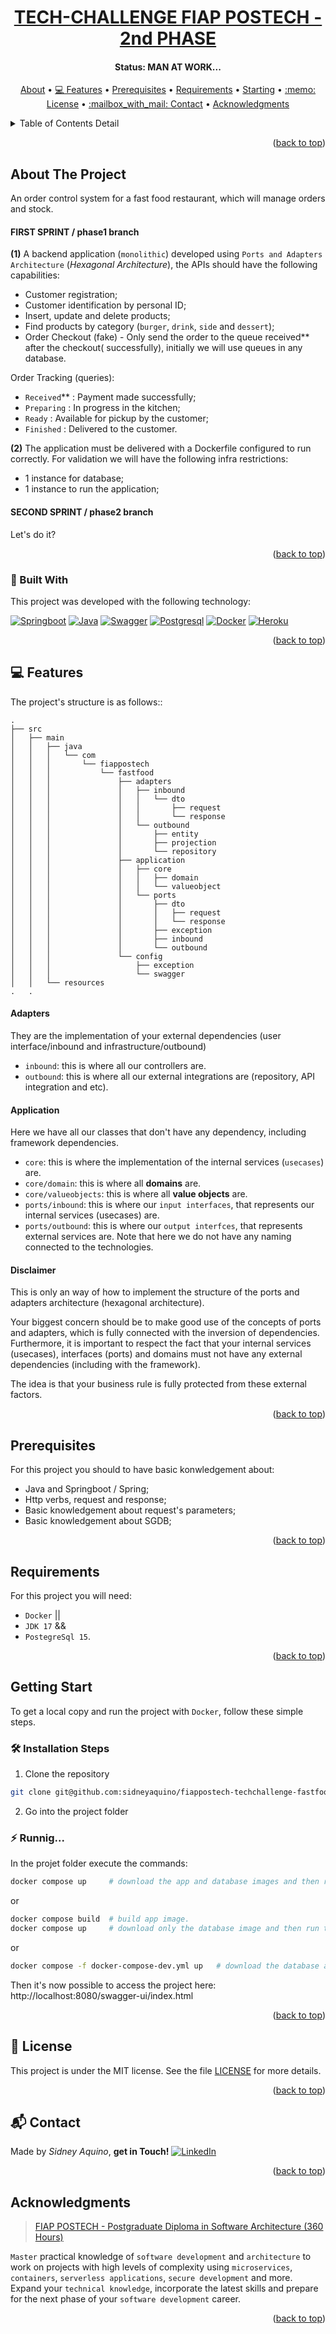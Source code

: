 <!-- TECH-CHALLENGE FIAP POSTECH: 2nd PHASE -->
<!--
*** I'm using markdown "reference style" links for readability.
*** Reference links are enclosed in brackets [ ] instead of parentheses ( ).
*** See the bottom of this document for the declaration of the reference variables
*** for contributors-url, forks-url, etc. This is an optional, concise syntax you may use.
*** https://www.markdownguide.org/basic-syntax/#reference-style-links
-->

<!-- PROJECT'S TITLE -->
<a name="readme-top"></a>
<h1 align="center">
  <a href="#"> TECH-CHALLENGE FIAP POSTECH - 2nd PHASE</a>
</h1>

<!-- PROJECT'S STATUS -->
<h4 align="center"> 
  Status: MAN AT WORK...
</h4>

<!-- TABLE OF CONTENTS DETAIL -->
<p align="center">
  <a href="#about-the-project">About</a> •
  <a href="#features">💻 Features</a> •
  <a href="#prerequisites">Prerequisites</a> •
  <a href="#requirements">Requirements</a> •
  <a href="#starting">Starting</a> •
  <a href="#license">:memo: License</a> •
  <a href="#contact">:mailbox_with_mail: Contact</a> •
  <a href="#acknowledgments">Acknowledgments</a>  
</p>

<!-- TABLE OF CONTENTS DETAIL -->
<details>
  <summary>Table of Contents Detail</summary>
  <ol>
    <li>
      <a href="#about-the-project">About The Project</a>
      <ul>
        <li><a href="#built-with">:rocket: Built With</a></li>
      </ul>
    </li>
    <li><a href="#features">💻 Features</a></li>
    <li><a href="#prerequisites">Prerequisites</a></li>
    <li><a href="#requirements">Requirements</a></li>
    <li>
      <a href="#starting">Getting Started</a>
      <ul>
        <li><a href="#install">🛠️ Installation Steps</a></li>
        <li><a href="#running">:zap: Running...</a></li>
      </ul>
    </li>
    <li><a href="#license">:memo: License</a></li>
    <li><a href="#contact">:mailbox_with_mail: Contact</a></li>
    <li><a href="#acknowledgments">Acknowledgments</a></li>
  </ol>
</details>

<p align="right">(<a href="#readme-top">back to top</a>)</p>



## About The Project

An order control system for a fast food restaurant, which will manage orders and stock.

#### __FIRST SPRINT__ / phase1 branch
__(1)__ A backend application (`monolithic`) developed using `Ports and Adapters Architecture` (_Hexagonal Architecture_), the APIs should have the following capabilities:
- Customer registration; 
- Customer identification by personal ID;
- Insert, update and delete products;
- Find products by category (`burger`, `drink`, `side` and `dessert`);
- Order Checkout (fake) - Only send the order to the queue received** after the checkout( successfully), initially we will use queues in any database.

Order Tracking (queries):
- `Received`** : Payment made successfully;
- `Preparing` : In progress in the kitchen;
- `Ready` : Available for pickup by the customer;
- `Finished` : Delivered to the customer.

__(2)__ The application must be delivered with a Dockerfile configured to run correctly. For validation we will have the following infra restrictions:
- 1 instance for database;
- 1 instance to run the application;


#### __SECOND SPRINT__ / phase2 branch







Let's do it?

<p align="right">(<a href="#readme-top">back to top</a>)</p>



<a name="built-with"></a>
### :rocket: Built With
This project was developed with the following technology:

[![Springboot][springboot-shield]][springboot-url] [![Java][java-shield]][java-url] [![Swagger][swagger-shield]][swagger-url] [![Postgresql][postgresql-shield]][postgresql-url] [![Docker][docker-shield]][docker-url] [![Heroku][heroku-shield]][heroku-url]
<!-- [![Editor-Config][editor-config-shield]][editor-config-url] -->

<p align="right">(<a href="#readme-top">back to top</a>)</p>



<a name="features"></a>
## 💻 Features

The project's structure is as follows:: 
```
.
├── src
│   ├── main
│   │   ├── java
│   │   │   └── com
│   │   │       └── fiappostech
│   │   │           └── fastfood
│   │   │               ├── adapters
│   │   │               │   ├── inbound
│   │   │               │   │   └── dto
│   │   │               │   │       ├── request
│   │   │               │   │       └── response
│   │   │               │   └── outbound
│   │   │               │       ├── entity
│   │   │               │       ├── projection
│   │   │               │       └── repository
│   │   │               ├── application
│   │   │               │   ├── core
│   │   │               │   │   ├── domain
│   │   │               │   │   └── valueobject
│   │   │               │   └── ports
│   │   │               │       ├── dto
│   │   │               │       │   ├── request
│   │   │               │       │   └── response
│   │   │               │       ├── exception
│   │   │               │       ├── inbound
│   │   │               │       └── outbound
│   │   │               └── config
│   │   │                   ├── exception
│   │   │                   └── swagger
│   │   └── resources
.   .
```
#### Adapters 
They are the implementation of your external dependencies (user interface/inbound and infrastructure/outbound)
- `inbound`: this is where all our controllers are.
- `outbound`: this is where all our external integrations are (repository, API integration and etc).

#### Application
Here we have all our classes that don't have any dependency, including framework dependencies.
- `core`: this is where the implementation of the internal services (`usecases`) are.
- `core/domain`: this is where all __domains__ are.
- `core/valueobjects`: this is where all __value objects__ are.
- `ports/inbound`: this is where our `input interfaces`, that represents our internal services (usecases) are.
- `ports/outbound`: this is where our `output interfces`, that represents external services are. Note that here we do not have any naming connected to the technologies.

#### Disclaimer
This is only an way of how to implement the structure of the ports and adapters architecture (hexagonal architecture).

Your biggest concern should be to make good use of the concepts of ports and adapters, which is fully connected with the inversion of dependencies. Furthermore, it is important to respect the fact that your internal services (usecases), interfaces (ports) and domains must not have any external dependencies (including with the framework).

The idea is that your business rule is fully protected from these external factors.

<p align="right">(<a href="#readme-top">back to top</a>)</p>



## Prerequisites

For this project you should to have basic konwledgement about: 
- Java and Springboot / Spring;
- Http verbs, request and response;
- Basic knowledgement about request's parameters;
- Basic knowledgement about SGDB;

<p align="right">(<a href="#readme-top">back to top</a>)</p>



## Requirements

For this project you will need:
- `Docker` ||
- `JDK 17` &&
- `PostegreSql 15`.

<p align="right">(<a href="#readme-top">back to top</a>)</p>



<a name="starting"></a>
## Getting Start
To get a local copy and run the project with `Docker`, follow these simple steps.

<a name="install"></a>
### 🛠️ Installation Steps
1. Clone the repository
```Bash
git clone git@github.com:sidneyaquino/fiappostech-techchallenge-fastfood-springboot.git
```
2. Go into the project folder

<a name="running"></a>
### :zap: Runnig...
In the projet folder execute the commands:
```bash
docker compose up     # download the app and database images and then run them.
```
or
```bash
docker compose build  # build app image.
docker compose up     # download only the database image and then run them.
```
or
```bash
docker compose -f docker-compose-dev.yml up   # download the database and jdk17 images, then run the database and build app with the command `./mvnw springboot:run`
```
Then it's now possible to access the project here: http://localhost:8080/swagger-ui/index.html

<p align="right">(<a href="#readme-top">back to top</a>)</p>



<a name="license"></a>
## :memo: License
This project is under the MIT license. See the file [LICENSE](LICENSE.md) for more details.

<p align="right">(<a href="#readme-top">back to top</a>)</p>



<a name="contact"></a>
## :mailbox_with_mail: Contact
Made by *Sidney Aquino*, **get in Touch!**  [![LinkedIn][linkedin-shield]][linkedin-url]

<p align="right">(<a href="#readme-top">back to top</a>)</p>



## Acknowledgments
>[FIAP POSTECH - Postgraduate Diploma in Software Architecture (360 Hours)](https://postech.fiap.com.br/curso/software-architecture/)

`Master` practical knowledge of `software development` and `architecture` to work on projects with high levels of complexity using `microservices`, `containers`, `serverless applications`, `secure development` and more. Expand your `technical knowledge`, incorporate the latest skills and prepare for the next phase of your `software development` career.

<p align="right">(<a href="#readme-top">back to top</a>)</p>



<!-- MARKDOWN LINKS & IMAGES -->
<!-- https://www.markdownguide.org/basic-syntax/#reference-style-links -->
[java-shield]: https://img.shields.io/badge/Java-17-C74634?style=for-the-badge&logo=openjdk&logoColor=white
[java-url]: https://openjdk.org/

<!-- Color 6db33f or 43853D -->
[springboot-shield]: https://img.shields.io/badge/SpringBoot-3.1-6db33f?style=for-the-badge&logo=springboot&logoColor=white
[springboot-url]: https://spring.io/

[postgresql-shield]: https://img.shields.io/badge/Postgresql-15-336791?style=for-the-badge&logo=postgresql&logoColor=white
[postgresql-url]: https://www.postgresql.org/

<!-- Dark Color 384d54 and 0db7ed -->
[docker-shield]: https://img.shields.io/badge/Docker-384d54?style=for-the-badge&logo=docker&logoColor=white
[docker-url]: https://www.docker.com/

[heroku-shield]: https://img.shields.io/badge/Heroku-6567a5?style=for-the-badge&logo=heroku&logoColor=white
[heroku-url]: http://www.heroku.com/

[swagger-shield]: https://img.shields.io/badge/Swagger-2.1-19b6b5?style=for-the-badge&logo=swagger&logoColor=white
[swagger-url]: https://springdoc.org/

[editor-config-shield]: https://img.shields.io/badge/Editor%20Config-E0EFEF?style=for-the-badge&logo=editorconfig&logoColor=000
[editor-config-url]: https://editorconfig.org/

<!-- [linkedin-shield]: https://img.shields.io/badge/-LinkedIn-0db7ed.svg?style=for-the-badge&logo=linkedin&colorB=555 -->
[linkedin-shield]: https://img.shields.io/badge/Linkedin-0A66C2?style=for-the-badge&logo=linkedin&logoColor=white
[linkedin-url]: https://de.linkedin.com/in/sidneydeaquino